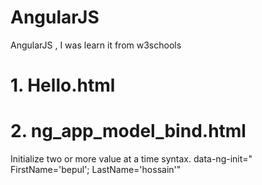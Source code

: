 # AngularJS
AngularJS , I was learn it from w3schools
# 1. Hello.html
# 2. ng_app_model_bind.html
Initialize two or more value at a time syntax. 
data-ng-init=" FirstName='bepul'; LastName='hossain'"
